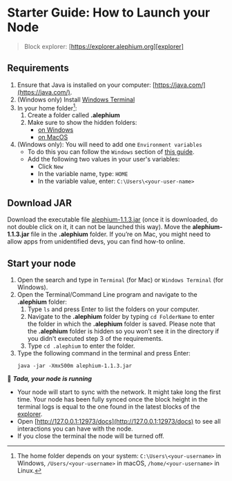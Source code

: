 # Starter Guide: How to Launch your Node

> Block explorer: [https://explorer.alephium.org][explorer]

## Requirements

1. Ensure that Java is installed on your computer: [https://java.com/](https://java.com/).
2. (Windows only) Install [Windows Terminal](https://www.microsoft.com/p/windows-terminal/9n0dx20hk701)
3. In your home folder[^1]:
   1. Create a folder called **.alephium**
   2. Make sure to show the hidden folders:
      - [on Windows](https://support.microsoft.com/en-us/windows/view-hidden-files-and-folders-in-windows-97fbc472-c603-9d90-91d0-1166d1d9f4b5)
      - [on MacOS](https://www.pcmag.com/how-to/how-to-access-your-macs-hidden-files)
4. (Windows only): You will need to add one `Environment variables`
   - To do this you can follow the `Windows` section of [this guide](https://java.com/en/download/help/path.html).
   - Add the following two values in your user's variables:
     - Click `New`
     - In the variable name, type: `HOME`
     - In the variable value, enter: `C:\Users\<your-user-name>`

## Download JAR

Download the executable file [alephium-1.1.3.jar](https://github.com/alephium/alephium/releases/download/v1.1.3/alephium-1.1.3.jar) (once it is downloaded, do not double click on it, it can not be launched this way).
Move the **alephium-1.1.3.jar** file in the **.alephium** folder.
If you’re on Mac, you might need to allow apps from unidentified devs, you can find how-to online.

## Start your node

1. Open the search and type in `Terminal` (for Mac) or `Windows Terminal` (for Windows).
2. Open the Terminal/Command Line program and navigate to the **.alephium** folder:
   1. Type `ls` and press Enter to list the folders on your computer.
   2. Navigate to the **.alephium** folder by typing `cd FolderName` to enter the folder in which the **.alephium** folder is saved. Please note that the **.alephium** folder is hidden so you won’t see it in the directory if you didn't executed step 3 of the requirements.
   3. Type `cd .alephium` to enter the folder.
3. Type the following command in the terminal and press Enter:
   ```
   java -jar -Xmx500m alephium-1.1.3.jar
   ```

🎉 _**Tada, your node is running**_

- Your node will start to sync with the network. It might take long the first time. Your node has been fully synced once the block height in the terminal logs is equal to the one found in the latest blocks of the [explorer].
- Open [http://127.0.0.1:12973/docs](http://127.0.0.1:12973/docs) to see all interactions you can have with the node.
- If you close the terminal the node will be turned off.

[^1]: The home folder depends on your system: `C:\Users\<your-username>` in Windows, `/Users/<your-username>` in macOS, `/home/<your-username>` in Linux.

[explorer]: https://explorer.alephium.org
